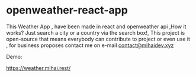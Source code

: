 # openweather-react-app
This Weather App , have been made in react and openweather api  ,How it works? Just search a city or a country via the search box!, This project is open-source that means everybody can contribute to project or even use it , for business proposes contact me on e-mail contact@mihaidev.xyz

Demo:

https://weather.mihai.rest/
